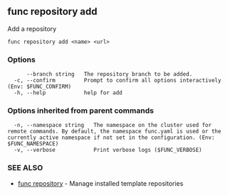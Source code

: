 ## func repository add

Add a repository

```
func repository add <name> <url>
```

### Options

```
      --branch string   The repository branch to be added.
  -c, --confirm         Prompt to confirm all options interactively (Env: $FUNC_CONFIRM)
  -h, --help            help for add
```

### Options inherited from parent commands

```
  -n, --namespace string   The namespace on the cluster used for remote commands. By default, the namespace func.yaml is used or the currently active namespace if not set in the configuration. (Env: $FUNC_NAMESPACE)
  -v, --verbose            Print verbose logs ($FUNC_VERBOSE)
```

### SEE ALSO

* [func repository](func_repository.md)	 - Manage installed template repositories

